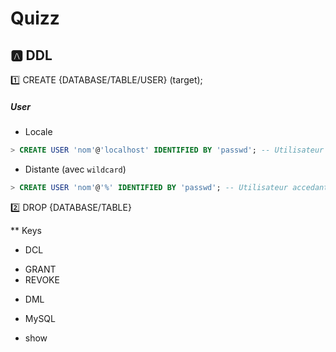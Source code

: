 # Quizz 

## :a: DDL

:one: CREATE {DATABASE/TABLE/USER} (target);

##### User 

- Locale

```SQL
> CREATE USER 'nom'@'localhost' IDENTIFIED BY 'passwd'; -- Utilisateur accedant a la machine locale
```

- Distante (avec `wildcard`)

```SQL
> CREATE USER 'nom'@'%' IDENTIFIED BY 'passwd'; -- Utilisateur accedant a la machine distante
```



:two: DROP {DATABASE/TABLE}

 ** Keys

* DCL

- GRANT
- REVOKE

* DML


* MySQL

- show 


